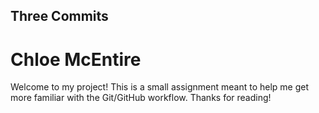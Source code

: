 ## Three Commits
# Chloe McEntire

Welcome to my project! This is a small assignment meant to help me get more familiar with the Git/GitHub workflow. Thanks for reading!